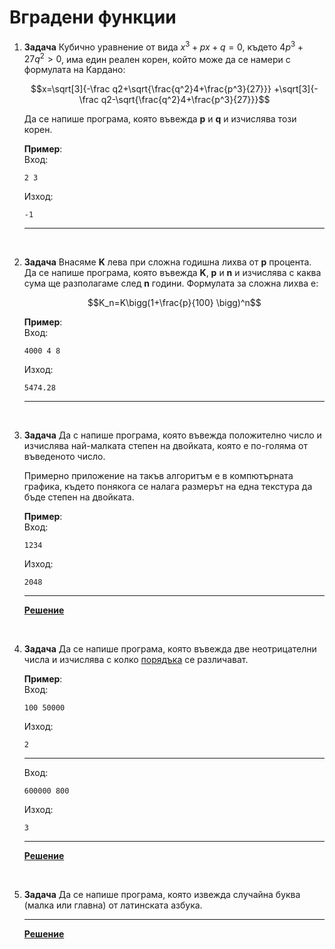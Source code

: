 # Вградени функции

1. **Задача** Кубично уравнение от вида $x^3+px+q=0$, където $4p^3+27q^2 >0$, има един реален корен, който може да се намери с формулата на Кардано:

    ```math
    x=\sqrt[3]{-\frac q2+\sqrt{\frac{q^2}4+\frac{p^3}{27}}} +\sqrt[3]{-\frac q2-\sqrt{\frac{q^2}4+\frac{p^3}{27}}}
    ```

    Да се напише програма, която въвежда **p** и **q** и изчислява този корен.

    **Пример**:<br>
	Вход:
    ```text
    2 3
    ```
	Изход:
    ```text
    -1
    ```
    ---

<br>

2. **Задача** Внасяме **K** лева при сложна годишна лихва от **p** процента. Да се напише програма, която въвежда **K**, **p** и **n** и изчислява с каква сума ще разполагаме след **n** години. Формулата за сложна лихва е:

    ```math
    K_n=K\bigg(1+\frac{p}{100} \bigg)^n
    ```

    **Пример**:<br>
	Вход:
    ```text
    4000 4 8
    ```
	Изход:
    ```text
    5474.28
    ```
    ---

<br>

3. **Задача** Да с напише програма, която въвежда положително число и изчислява най-малката степен на двойката, която е по-голяма от въведеното число.

    Примерно приложение на такъв алгоритъм е в компютърната графика, където понякога се налага размерът на една текстура да бъде степен на двойката.

    **Пример**:<br>
	Вход:
    ```text
    1234
    ```
	Изход:
    ```text
    2048
    ```
    ---

    **[Решение](../solutions/built-in/task03.cpp)**

<br>

4. **Задача** Да се напише програма, която въвежда две неотрицателни числа и изчислява с колко [порядъка](https://en.wikipedia.org/wiki/Order_of_magnitude) се различават.

    **Пример**:<br>
	Вход:
    ```text
    100 50000
    ```
	Изход:
    ```text
    2
    ```

    ---

	Вход:
    ```text
    600000 800
    ```
	Изход:
    ```text
    3
    ```
    ---

    **[Решение](../solutions/built-in/task04.cpp)**

<br>

5. **Задача** Да се напише програма, която извежда случайна буква (малка или главна) от латинската азбука.

    ---

    **[Решение](../solutions/built-in/task05.cpp)**
